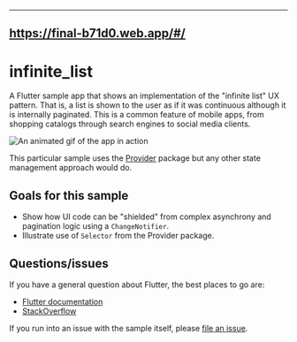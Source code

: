 -------------------
https://final-b71d0.web.app/#/
-------------------

# infinite_list

A Flutter sample app that shows an implementation of the "infinite list" UX pattern. That is,
a list is shown to the user as if it was continuous although it is internally paginated.
This is a common feature of mobile apps, from shopping catalogs through search engines
to social media clients.

![An animated gif of the app in action](https://user-images.githubusercontent.com/919717/81858860-3a1e3280-9519-11ea-8e9c-9d22ac1bf0ed.gif)

This particular sample uses the [Provider][] package but any other state management approach
would do.

[Provider]: https://pub.dev/packages/provider

## Goals for this sample

* Show how UI code can be "shielded" from complex asynchrony and pagination logic using
  a `ChangeNotifier`.
* Illustrate use of `Selector` from the Provider package.

## Questions/issues

If you have a general question about Flutter, the best places to go are:

* [Flutter documentation](https://flutter.dev/)
* [StackOverflow](https://stackoverflow.com/questions/tagged/flutter)

If you run into an issue with the sample itself, please
[file an issue](https://github.com/flutter/samples/issues).
